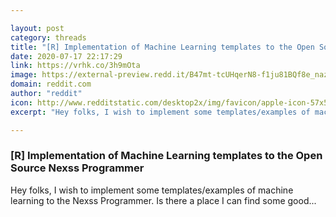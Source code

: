 ```yaml
---

layout: post
category: threads
title: "[R] Implementation of Machine Learning templates to the Open Source Nexss Programmer"
date: 2020-07-17 22:17:29
link: https://vrhk.co/3h9mOta
image: https://external-preview.redd.it/B47mt-tcUHqerN8-f1ju81BQf8e_naz0ADRX3xvIRRM.jpg?width=400&height=209.42408377&auto=webp&crop=400:209.42408377,smart&s=b90c20eeffeb09b9d68b7838d1e1e436dced2b97
domain: reddit.com
author: "reddit"
icon: http://www.redditstatic.com/desktop2x/img/favicon/apple-icon-57x57.png
excerpt: "Hey folks, I wish to implement some templates/examples of machine learning to the Nexss Programmer. Is there a place I can find some good..."

---
```


### [R] Implementation of Machine Learning templates to the Open Source Nexss Programmer

Hey folks, I wish to implement some templates/examples of machine learning to the Nexss Programmer. Is there a place I can find some good...